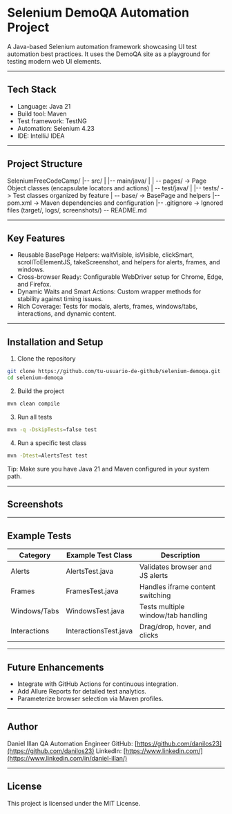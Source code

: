 # Selenium DemoQA Automation Project

A Java-based Selenium automation framework showcasing UI test automation best practices.
It uses the DemoQA site as a playground for testing modern web UI elements.

---

## Tech Stack

- Language: Java 21
- Build tool: Maven
- Test framework: TestNG
- Automation: Selenium 4.23
- IDE: IntelliJ IDEA

---

## Project Structure

SeleniumFreeCodeCamp/
|-- src/
| |-- main/java/
| | -- pages/ -> Page Object classes (encapsulate locators and actions)
| -- test/java/
| |-- tests/ -> Test classes organized by feature
| -- base/ -> BasePage and helpers
|-- pom.xml -> Maven dependencies and configuration
|-- .gitignore -> Ignored files (target/, logs/, screenshots/)
-- README.md

---

## Key Features

- Reusable BasePage Helpers: waitVisible, isVisible, clickSmart, scrollToElementJS, takeScreenshot, and helpers for alerts, frames, and windows.
- Cross-browser Ready: Configurable WebDriver setup for Chrome, Edge, and Firefox.
- Dynamic Waits and Smart Actions: Custom wrapper methods for stability against timing issues.
- Rich Coverage: Tests for modals, alerts, frames, windows/tabs, interactions, and dynamic content.

---

## Installation and Setup

1. Clone the repository
```bash
git clone https://github.com/tu-usuario-de-github/selenium-demoqa.git
cd selenium-demoqa
```

2. Build the project
```bash
mvn clean compile
```

3. Run all tests
```bash
mvn -q -DskipTests=false test
```

4. Run a specific test class
```bash
mvn -Dtest=AlertsTest test
```

Tip: Make sure you have Java 21 and Maven configured in your system path.

---

## Screenshots


---

## Example Tests

| Category | Example Test Class | Description |
|-----------|-------------------|--------------|
| Alerts | AlertsTest.java | Validates browser and JS alerts |
| Frames | FramesTest.java | Handles iframe content switching |
| Windows/Tabs | WindowsTest.java | Tests multiple window/tab handling |
| Interactions | InteractionsTest.java | Drag/drop, hover, and clicks |

---

## Future Enhancements

- Integrate with GitHub Actions for continuous integration.
- Add Allure Reports for detailed test analytics.
- Parameterize browser selection via Maven profiles.

---

## Author

Daniel Illan
QA Automation Engineer
GitHub: [https://github.com/danilos23](https://github.com/danilos23)
LinkedIn: [https://www.linkedin.com/](https://www.linkedin.com/in/daniel-illan/)

---

## License

This project is licensed under the MIT License.
